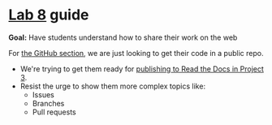 # [Lab 8](lab_8.ipynb) guide

**Goal:** Have students understand how to share their work on the web

For [the GitHub section](lab_8.ipynb#github), we are just looking to get their code in a public repo.

- We're trying to get them ready for [publishing to Read the Docs in Project 3](project_3.md#publish).
- Resist the urge to show them more complex topics like:
  - Issues
  - Branches
  - Pull requests
